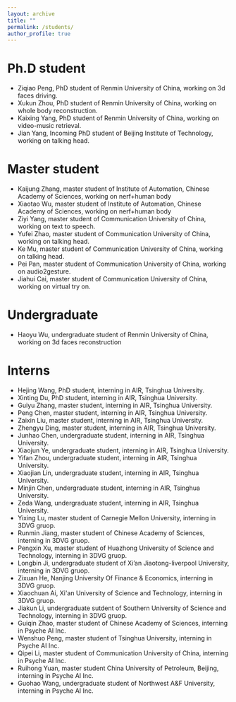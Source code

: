 ```yaml
---
layout: archive
title: ""
permalink: /students/
author_profile: true
---
```



Ph.D student
======
* Ziqiao Peng, PhD student of Renmin University of China, working on 3d faces driving.
* Xukun Zhou, PhD student of Renmin University of China, working on whole body reconstruction.
* Kaixing Yang, PhD student of Renmin University of China, working on video-music retrieval.
* Jian Yang, Incoming PhD student of Beijing Institute of Technology, working on talking head.

Master student
======
* Kaijung Zhang, master student of Institute of Automation, Chinese Academy of Sciences, working on nerf+human body
* Xiaotao Wu, master student of Institute of Automation, Chinese Academy of Sciences, working on nerf+human body
* Ziyi Yang, master student of Communication University of China, working on text to speech.
* Yufei Zhao, master student of Communication University of China, working on talking head.
* Ke Mu, master student of Communication University of China, working on talking head.
* Pei Pan, master student of Communication University of China, working on audio2gesture.
* Jiahui Cai, master student of Communication University of China, working on virtual try on.


Undergraduate
======
* Haoyu Wu, undergraduate student of Renmin University of China, working on 3d faces reconstruction

Interns
======
* Hejing Wang, PhD student, interning in AIR, Tsinghua University.
* Xinting Du, PhD student, interning in AIR, Tsinghua University.
* Guiyu Zhang, master student, interning in AIR, Tsinghua University.
* Peng Chen, master student, interning in AIR, Tsinghua University.
* Zaixin Liu, master student, interning in AIR, Tsinghua University.
* Zhengyu Ding, master student, interning in AIR, Tsinghua University.
* Junhao Chen, undergraduate student, interning in AIR, Tsinghua University.
* Xiaojun Ye, undergraduate student, interning in AIR, Tsinghua University.
* Yifan Zhou, undergraduate student, interning in AIR, Tsinghua University.
* Xiaojian Lin, undergraduate student, interning in AIR, Tsinghua University.
* Minjin Chen, undergraduate student, interning in AIR, Tsinghua University.
* Zeda Wang,  undergraduate student, interning in AIR, Tsinghua University.
* Yixing Lu, master student of Carnegie Mellon University, interning in 3DVG gruop.
* Runmin Jiang, master student of Chinese Academy of Sciences, interning in 3DVG gruop.
* Pengxin Xu, master student of Huazhong University of Science and Technology, interning in 3DVG gruop.
* Longbin Ji, undergraduate student of Xi’an Jiaotong-liverpool University, interning in 3DVG gruop.
* Zixuan He, Nanjing University Of Finance & Economics, interning in 3DVG gruop.
* Xiaochuan Ai, Xi'an University of Science and Technology, interning in 3DVG gruop.
* Jiakun Li, undergraduate sutdent of Southern University of Science and Technology, interning in 3DVG gruop.
* Guiqin Zhao, master student of Chinese Academy of Sciences, interning in Psyche AI Inc.
* Wenshuo Peng, master student of Tsinghua University, interning in Psyche AI Inc.
* Qipei Li, master student of Communication University of China, interning in Psyche AI Inc.
* Ruihong Yuan, master student China University of Petroleum, Beijing, interning in Psyche AI Inc.
* Guohao Wang, undergraduate student of Northwest A&F University, interning in Psyche AI Inc.
  
